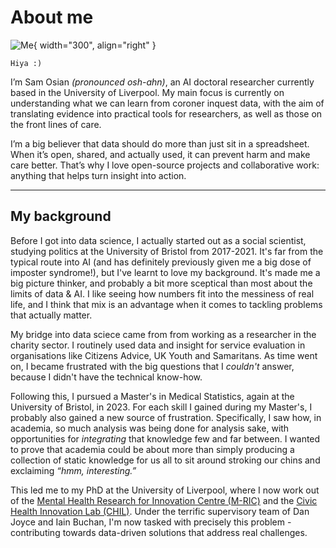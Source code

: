 # About me

![Me](assets/me-circle.png){ width="300", align="right" }

```
Hiya :)
```

I’m Sam Osian _(pronounced osh-ahn)_, an AI doctoral researcher currently based in the University of Liverpool. My main focus is currently on understanding what we can learn from coroner inquest data, with the aim of translating evidence into practical tools for researchers, as well as those on the front lines of care.

I’m a big believer that data should do more than just sit in a spreadsheet. When it’s open, shared, and actually used, it can prevent harm and make care better. That’s why I love open-source projects and collaborative work: anything that helps turn insight into action.


---

## My background

Before I got into data science, I actually started out as a social scientist, studying politics at the University of Bristol from 2017-2021. It's far from the typical route into AI (and has definitely previously given me a big dose of imposter syndrome!), but I've learnt to love my background. It's made me a big picture thinker, and probably a bit more sceptical than most about the limits of data & AI. I like seeing how numbers fit into the messiness of real life, and I think that mix is an advantage when it comes to tackling problems that actually matter. 

My bridge into data sciece came from from working as a researcher in the charity sector. I routinely used data and insight for service evaluation in organisations like Citizens Advice, UK Youth and Samaritans. As time went on, I became frustrated with the big questions that I _couldn't_ answer, because I didn't have the technical know-how.

Following this, I pursued a Master's in Medical Statistics, again at the University of Bristol, in 2023. For each skill I gained during my Master's, I probably also gained a new source of frustration. Specifically, I saw how, in academia, so much analysis was being done for analysis sake, with opportunities for _integrating_ that knowledge few and far between. I wanted to prove that academia could be about more than simply producing a collection of static knowledge for us all to sit around stroking our chins and exclaiming _“hmm, interesting.”_

This led me to my PhD at the University of Liverpool, where I now work out of the [Mental Health Research for Innovation Centre (M-RIC)](https://mric.uk/) and the [Civic Health Innovation Lab (CHIL)](https://www.liverpool.ac.uk/civic-health-innovation-labs/). Under the terrific supervisory team of Dan Joyce and Iain Buchan, I'm now tasked with precisely this problem - contributing towards data-driven solutions that address real challenges.

